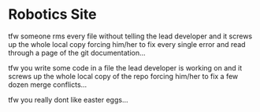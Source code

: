 # Robotics Site

tfw someone rms every file without telling the lead developer and it screws up the whole local copy forcing him/her to fix every single error and read through a page of the git documentation...

tfw you write some code in a file the lead developer is working on and it screws up the whole local copy of the repo forcing him/her to fix a few dozen merge conflicts...

tfw you really dont like easter eggs...
